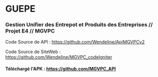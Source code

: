 # GUEPE
### Gestion Unifier des Entrepot et Produits des Entreprises // Projet E4 // MGVPC

Code Source de API : https://github.com/Wendeline/ApiMGVPCv2

Code Source de SiteWeb :  https://github.com/Wendeline/MGVPC_codeIgniter

#### Téléchargé l'APK : https://github.com/MGVPC_API
